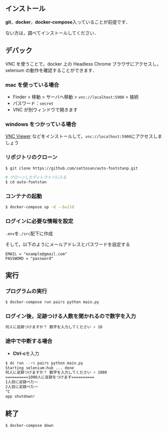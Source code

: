 ## インストール

**git**，**docker**，**docker-compose**入っていることが前提です．

ない方は，調べてインストールしてください．

## デバック

VNC を使うことで，docker 上の Headless Chrome ブラウザにアクセスし，selenium の動作を確認することができます．

### mac を使っている場合

- Finder > 移動 > サーバへ移動 > `vnc://localhost:5900` > 接続
- パスワード：`secret`
- VNC が別ウィンドウで開きます

### windows をつかっている場合

[VNC Viewer](https://www.realvnc.com/)
などをインストールして，`vnc://localhost:5900`にアクセスしましょう

### リポジトリのクローン

```bash
$ git clone https://github.com/sattosan/auto-footstanp.git

# クローンしたディレクトリに入る
$ cd auto-footstan
```

### コンテナの起動

```bash
$ docker-compose up -d --build
```

### ログインに必要な情報を設定

`.env`を`./src`配下に作成

そして，以下のようにメールアドレスとパスワードを設定する

```txt:./src/.env
EMAIL = "example@gmail.com"
PASSWORD = "password"
```

## 実行

### プログラムの実行

```bash
$ docker-compose run pairs python main.py
```

### ログイン後，足跡つける人数を聞かれるので数字を入力

```bash
何人に足跡つけますか？ 数字を入力してください > 10
```

### 途中で中断する場合

- **Ctrl-c**を入力

```bash
$ dc run --rm pairs python main.py
Starting selenium-hub ... done
何人に足跡つけますか？ 数字を入力してください > 1000
==========1000人に足跡をつけます==========
1人目に足跡ぺた〜
2人目に足跡ぺた〜
^C
app shutdown!
```

## 終了

```bash
$ docker-compose down
```
